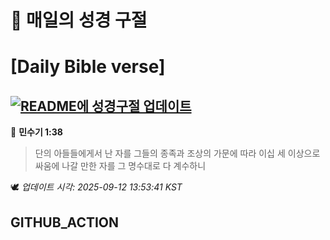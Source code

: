 # 🙏 매일의 성경 구절
# [Daily Bible verse]
## [![README에 성경구절 업데이트](https://github.com/DONGSUKA/first_test/actions/workflows/update-readme-bible.yml/badge.svg)](https://github.com/DONGSUKA/first_test/actions/workflows/update-readme-bible.yml)
<!-- START_BIBLE_VERSE -->
📖 **민수기 1:38**
> 단의 아들들에게서 난 자를 그들의 종족과 조상의 가문에 따라 이십 세 이상으로 싸움에 나갈 만한 자를 그 명수대로 다 계수하니

🕊️ _업데이트 시각: 2025-09-12 13:53:41 KST_
  <!-- END_BIBLE_VERSE -->
## GITHUB_ACTION
